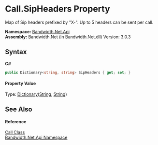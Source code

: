 ﻿# Call.SipHeaders Property 
 

Map of Sip headers prefixed by "X-". Up to 5 headers can be sent per call.

**Namespace:**&nbsp;<a href ="N_Bandwidth_Net_Api.md">Bandwidth.Net.Api</a><br />**Assembly:**&nbsp;Bandwidth.Net (in Bandwidth.Net.dll) Version: 3.0.3

## Syntax

**C#**<br />
``` C#
public Dictionary<string, string> SipHeaders { get; set; }
```


#### Property Value
Type: <a href="http://msdn2.microsoft.com/en-us/library/xfhwa508" target="_blank">Dictionary</a>(<a href="http://msdn2.microsoft.com/en-us/library/s1wwdcbf" target="_blank">String</a>, <a href="http://msdn2.microsoft.com/en-us/library/s1wwdcbf" target="_blank">String</a>)

## See Also


#### Reference
<a href ="T_Bandwidth_Net_Api_Call.md">Call Class</a><br /><a href ="N_Bandwidth_Net_Api.md">Bandwidth.Net.Api Namespace</a><br />
